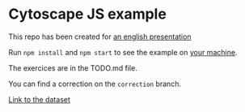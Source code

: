 # Cytoscape JS example

This repo has been created for [an english presentation](https://view.genial.ly/6539760c16c1e900113830ef/interactive-content-presentation-cytoscapejs)

Run `npm install` and `npm start` to see the example on [your machine](http://localhost:3000).

The exercices are in the TODO.md file.

You can find a correction on the `correction` branch.

[Link to the dataset](https://www.kaggle.com/datasets/mrinalshankar/pokemon-types/)